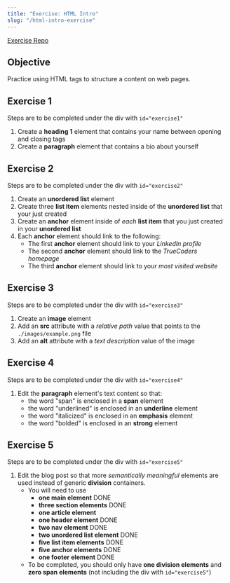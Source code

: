 ```yaml
---
title: "Exercise: HTML Intro"
slug: "/html-intro-exercise"
---
```


[Exercise Repo](https://github.com/Bryantellius/HTML_Exercise)

## Objective

Practice using HTML tags to structure a content on web pages.

## Exercise 1

Steps are to be completed under the div with `id="exercise1"`

1. Create a **heading 1** element that contains your name between opening and closing tags
2. Create a **paragraph** element that contains a bio about yourself

## Exercise 2

Steps are to be completed under the div with `id="exercise2"`

1. Create an **unordered list** element
2. Create three **list item** elements nested inside of the **unordered list** that your just created
3. Create an **anchor** element inside of _each_ **list item** that you just created in your **unordered list**
4. Each **anchor** element should link to the following:
   - The first **anchor** element should link to your _LinkedIn profile_
   - The second **anchor** element should link to the _TrueCoders homepage_
   - The third **anchor** element should link to your _most visited website_

## Exercise 3

Steps are to be completed under the div with `id="exercise3"`

1. Create an **image** element
2. Add an **src** attribute with a _relative path_ value that points to the `./images/example.png` file
3. Add an **alt** attribute with a _text description_ value of the image

## Exercise 4

Steps are to be completed under the div with `id="exercise4"`

1. Edit the **paragraph** element's text content so that:
   - the word "span" is enclosed in a **span** element
   - the word "underlined" is enclosed in an **underline** element
   - the word "italicized" is enclosed in an **emphasis** element
   - the word "bolded" is enclosed in an **strong** element

## Exercise 5

Steps are to be completed under the div with `id="exercise5"`

1. Edit the blog post so that more _semantically meaningful_ elements are used instead of generic **division** containers.
   - You will need to use
     - **one main element** DONE
     - **three section elements** DONE
     - **one article element**
     - **one header element** DONE
     - **two nav element** DONE
     - **two unordered list element** DONE
     - **five list item elements** DONE
     - **five anchor elements** DONE
     - **one footer element** DONE
   - To be completed, you should only have **one division elements** and **zero span elements** (not including the div with `id="exercise5"`)
